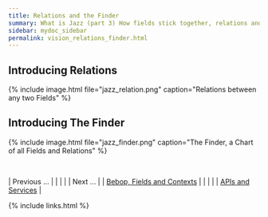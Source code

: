 ```yaml
---
title: Relations and the Finder
summary: What is Jazz (part 3) How fields stick together, relations and the Finder.
sidebar: mydoc_sidebar
permalink: vision_relations_finder.html
---
```


## Introducing Relations

{% include image.html file="jazz_relation.png" caption="Relations between any two Fields" %}

## Introducing The Finder

{% include image.html file="jazz_finder.png" caption="The Finder, a Chart of all Fields and Relations" %}

<br/>

| <span class="label label-default">Previous ...</span> | | | | | <span class="label label-info">Next ...</span> |
| [Bebop, Fields and Contexts](vision_bop_fields_contexts.html) | | | | | [APIs and Services](vision_apis_services.html) |

{% include links.html %}

